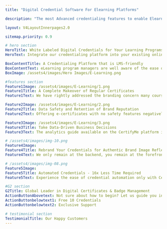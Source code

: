 ```yaml
---
title: "Digital Credential Software For Elearning Platforms"

description: "The most Advanced credentialing features to enable Elearning platform to start issuing verifiable digital badges and certificates "

layout: V4LayoutInnerpages2.0

sitemap.priority: 0.9

# hero section
HeroTitle: White Labeled Digital Credentials for Your Learning Programs
HeroText: Integrate our credentialing platform into your existing online course for a seamless certification experience for participants. Our socially shareable credentials also offer a complete rebranding experience that lets the audience know your story.

BoxContentTitle: A Credentialing Platform that is LMS-friendly
BoxContentText: eLearning program managers are well aware of the ease of collaborating with digital credentialing software that is easy to integrate into learning management systems. The platform of CertifyMe comes with a simple LMS integration feature that enables course providers to issue certificates right at the moment.<br> No more long waiting hours for credentialing. Learners enjoy a seamless, streamlined credentialing journey. The no-code integration process makes CertifyMe a unique platform that no other option comes close to.
BoxImage: /assets4/images/Hero Images/E-Learning.png

#features section
Feature1Image: /assets4/images/E-Learning/1.png
Feature1Title: A Complete Makeover of Regular Certificates
Feature1Text: We have rightly addressed the branding concern many course designers have by offering white-labeling solutions. It allows the learning platforms to exude an authentic, and reliable brand image. Our verifiable credentials direct learners to pathways to meeting career goals. The professional designs of micro badges and the ease of social display accelerate program completion rates.

Feature2Image: /assets4/images/E-Learning/2.png
Feature2Title: Data Safety and Retention of Brand Reputation
Feature2Text: Offering e-certificates with no safety features negatively impacts a brand image. Issue blockchain-enabled and bank-level encrypted digital certificates to rightly address the situation. The instant verification system eliminates the waiting period and makes the credentialing process simple, and hassle-free.

Feature3Image: /assets4/images/E-Learning/3.png
Feature3Title: Take Data-Driven Business Decisions
Feature3Text: The analytics guide available on the CertifyMe platform is one of a kind. Leveraging its power offers elearning platforms an unparalleled level of transparency and competitive advantage that was untouched till now. The analytics section enables program managers to take a look at program, organizational and personal-level insights and determine the growth opportunities.

# /assets4/images/img-10.png
Feature4Image: 
Feature4Title: Rebrand Your Credentials for Authentic Brand Image Reflection
Feature4Text: We only remain at the backend, you remain at the forefront. Our customizable digital credentialing platform offers a branding experience like no other. We let you enjoy complete control over your credential header, footer, and navbar along with specially designated places online for brand promotion. Your marketing needs are sorted just by onboarding us.

# /assets4/images/img-08.png
Feature5Image:
Feature5Title: Automated Credentials - 16x Less Time Required
Feature5Text: Experience the ease of credential automation only with CertifyMe. Quick delivery and tracking of as many credentials as you issue. Don’t be in the dark anymore about the future of credentials offered by you - track them down whenever you want, wherever you want.<br> Integrate us into your learning management system (LMSs) for a simplified yet effective credential management solution.

#G2 section
G2Title: Global Leader in Digital Certificates & Badge Management
ActionButtonAbovetext: Not sure about how to begin? Let us guide you in the right direction!
ActionButtonbelowtext1: Free 10 Credentials
ActionButtonbelowtext2: Exclusive Support

# testimonial section
TestimonialTitle: Our Happy Customers
---
```

